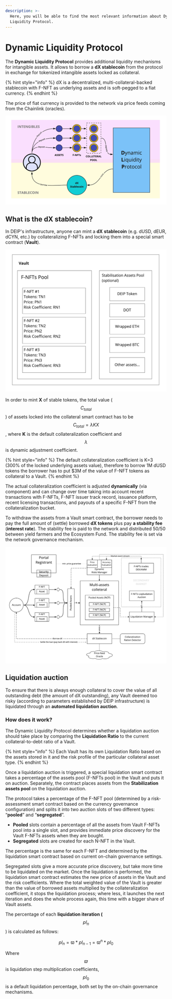 ```yaml
---
description: >-
  Here, you will be able to find the most relevant information about Dynamic
  Liquidity Protocol.
---
```


# Dynamic Liquidity Protocol

The **Dynamic Liquidity Protocol** provides additional liquidity mechanisms for intangible assets. It allows to borrow a **dX stablecoin** from the protocol in exchange for tokenized intangible assets locked as collateral. 

{% hint style="info" %}
dX is a decentralized, multi-collateral-backed stablecoin with F-NFT as underlying assets and is soft-pegged to a fiat currency.
{% endhint %}

The price of fiat currency is provided to the network via price feeds coming from the Chainlink \(oracles\).

![Overview of the Dynamic Liquidity Protocol \(DLP\)](../../.gitbook/assets/transaction-flow-frame-7-1-.jpg)

## What is the dX stablecoin?

In DEIP's infrastructure, anyone can mint a **dX** **stablecoin** \(e.g. dUSD, dEUR, dCYN, etc.\) by collateralizing F-NFTs and locking them into a special smart contract \(**Vault**\). 

![Vault structure](../../.gitbook/assets/assets_wiki_-mzbonxaba-qbxpdued0_-mzbp6b5qgzifqmfbvs5_3.jpeg)

In order to mint **X** of stable tokens, the total value \($$C_{total}$$\) of assets locked into the collateral smart contract has to be $$C_{total}=\lambda KX$$ , where **K** is the default collateralization coefficient and $$\lambda$$ is dynamic adjustment coefficient. 

{% hint style="info" %}
The default collateralization coefficient is K=3 \(300% of the locked underlying assets value\), therefore to borrow 1M dUSD tokens the borrower has to put $3M of the value of F-NFT tokens as collateral to a Vault. 
{% endhint %}

The actual collateralization coefficient is adjusted **dynamically** \(via component\) and can change over time taking into account recent transactions with F-NFTs, F-NFT issuer track record, issuance platform, recent licensing transactions, and payouts of a specific F-NFT from the collateralization bucket. 

To withdraw the assets from a Vault smart contract, the borrower needs to pay the full amount of \(settle\) borrowed **dX tokens** plus pay **a stability fee** \(**interest rate**\). The stability fee is paid to the network and distributed 50/50 between yield farmers and the Ecosystem Fund. The stability fee is set via the network governance mechanism.

![Dynamic Liquidity Protocol Workflow](../../.gitbook/assets/assets_wiki_-mzbonxaba-qbxpdued0_-mzbp6b6xzklvgqfielz_4.jpeg)

## Liquidation auction

To ensure that there is always enough collateral to cover the value of all outstanding debt \(the amount of dX outstanding\), any Vault deemed too risky \(according to parameters established by DEIP infrastructure\) is liquidated through an **automated liquidation auction**. 

### How does it work?

The Dynamic Liquidity Protocol determines whether a liquidation auction should take place by comparing the **Liquidation Ratio** to the current collateral-to-debt ratio of a Vault. 

{% hint style="info" %}
Each Vault has its own Liquidation Ratio based on the assets stored in it and the risk profile of the particular collateral asset type. 
{% endhint %}

Once a liquidation auction is triggered, a special liquidation smart contract takes a percentage of the assets pool \(F-NFTs pool\) in the Vault and puts it on auction. Separately, the contract places assets from the **Stabilization assets pool** on the liquidation auction. 

The protocol takes a percentage of the F-NFT pool \(determined by a risk-assessment smart contract based on the currency governance configuration\) and splits it into two auction slots of two different types: “**pooled**” and “**segregated**”. 

* **Pooled** slots contain a percentage of all the assets from Vault F-NFTs pool into a single slot, and provides immediate price discovery for the Vault F-NFTs assets when they are bought. 
* **Segregated** slots are created for each N-NFT in the Vault. 

The percentage is the same for each F-NFT and determined by the liquidation smart contract based on current on-chain governance settings. 

Segregated slots give a more accurate price discovery, but take more time to be liquidated on the market. Once the liquidation is performed, the liquidation smart contract estimates the new price of assets in the Vault and the risk coefficients. Where the total weighted value of the Vault is greater than the value of borrowed assets multiplied by the collateralization coefficient, it stops the liquidation process; where less, it launches the next iteration and does the whole process again, this time with a bigger share of Vault assets. 

The percentage of each **liquidation iteration \(**$$pl_n$$\) is calculated as follows: 

$$
pl_n = \varpi * pl_{n-1} = \varpi^n * pl_0
$$

Where $$ϖ$$ is liquidation step multiplication coefficients, $$pl_0$$ is a default liquidation percentage, both set by the on-chain governance mechanisms.

